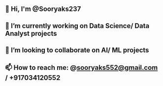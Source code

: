 ## 👋 Hi, I'm @Sooryaks237
## 🔭 I’m currently working on Data Science/ Data Analyst projects
## 👯 I’m looking to collaborate on AI/ ML projects
## 📫 How to reach me: @sooryaks552@gmail.com / +917034120552
<!--
**Sooryaks237/Sooryaks237** is a ✨ _special_ ✨ repository because its `README.md` (this file) appears on your GitHub profile.

Here are some ideas to get you started:

- 🔭 I’m currently working on Data Science/ Data Analyst projects
- 👯 I’m looking to collaborate on AI/ ML projects
- 🤔 I’m looking for help with ...
- 📫 How to reach me: @sooryaks552@gmail.com / +917034120552
-->
